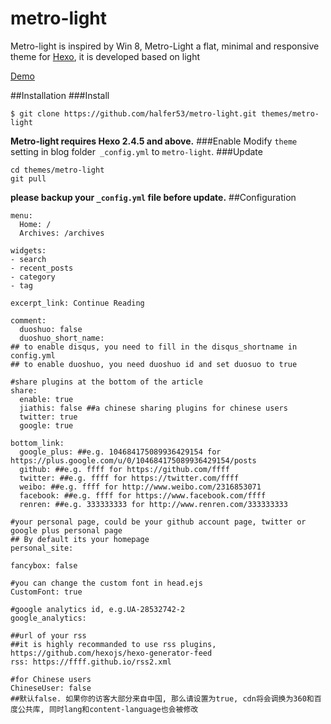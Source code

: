 metro-light
===========

Metro-light is inspired by Win 8, Metro-Light a flat, minimal and responsive theme for [Hexo](http://zespia.tw/hexo/), it is developed based on light

[Demo](http://halfer53.github.io)

##Installation
###Install
```
$ git clone https://github.com/halfer53/metro-light.git themes/metro-light
```
**Metro-light requires Hexo 2.4.5 and above.** 
###Enable
Modify `theme` setting in blog folder` _config.yml` to `metro-light`.
###Update
```
cd themes/metro-light
git pull
```
**please backup your `_config.yml` file before update.** 
##Configuration

```
menu:
  Home: /
  Archives: /archives

widgets:
- search
- recent_posts
- category
- tag

excerpt_link: Continue Reading

comment:
  duoshuo: false
  duoshuo_short_name: 
## to enable disqus, you need to fill in the disqus_shortname in config.yml
## to enable duoshuo, you need duoshuo id and set duosuo to true

#share plugins at the bottom of the article
share:
  enable: true
  jiathis: false ##a chinese sharing plugins for chinese users
  twitter: true
  google: true

bottom_link:
  google_plus: ##e.g. 104684175089936429154 for https://plus.google.com/u/0/104684175089936429154/posts
  github: ##e.g. ffff for https://github.com/ffff
  twitter: ##e.g. ffff for https://twitter.com/ffff
  weibo: ##e.g. ffff for http://www.weibo.com/2316853071
  facebook: ##e.g. ffff for https://www.facebook.com/ffff
  renren: ##e.g. 333333333 for http://www.renren.com/333333333

#your personal page, could be your github account page, twitter or google plus personal page
## By default its your homepage
personal_site: 

fancybox: false

#you can change the custom font in head.ejs
CustomFont: true

#google analytics id, e.g.UA-28532742-2
google_analytics: 

##url of your rss
##it is highly recommanded to use rss plugins, https://github.com/hexojs/hexo-generator-feed
rss: https://ffff.github.io/rss2.xml

#for Chinese users
ChineseUser: false
##默认false. 如果你的访客大部分来自中国, 那么请设置为true, cdn将会调换为360和百度公共库, 同时lang和content-language也会被修改
```